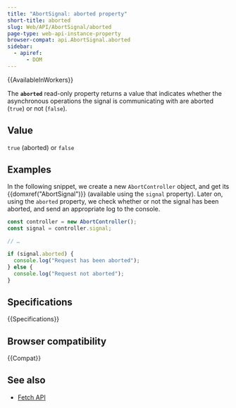 ```yaml
---
title: "AbortSignal: aborted property"
short-title: aborted
slug: Web/API/AbortSignal/aborted
page-type: web-api-instance-property
browser-compat: api.AbortSignal.aborted
sidebar:
  - apiref:
      - DOM
---
```


{{AvailableInWorkers}}

The **`aborted`** read-only property returns a value that indicates whether the asynchronous operations the signal is communicating with are aborted (`true`) or not (`false`).

## Value

`true` (aborted) or `false`

## Examples

In the following snippet, we create a new `AbortController` object, and get its {{domxref("AbortSignal")}} (available using the `signal` property).
Later on, using the `aborted` property, we check whether or not the signal has been aborted, and send an appropriate log to the console.

```js
const controller = new AbortController();
const signal = controller.signal;

// …

if (signal.aborted) {
  console.log("Request has been aborted");
} else {
  console.log("Request not aborted");
}
```

## Specifications

{{Specifications}}

## Browser compatibility

{{Compat}}

## See also

- [Fetch API](/en-US/docs/Web/API/Fetch_API)

